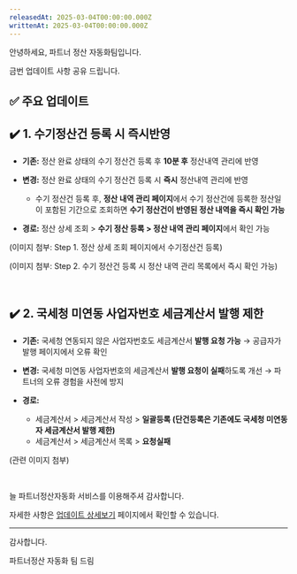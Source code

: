 ```yaml
---
releasedAt: 2025-03-04T00:00:00.000Z
writtenAt: 2025-03-04T00:00:00.000Z
---
```


안녕하세요, 파트너 정산 자동화팀입니다.

금번 업데이트 사항 공유 드립니다.

## ✅ 주요 업데이트

## ✔️ 1. 수기정산건 등록 시 즉시반영

- **기존:** 정산 완료 상태의 수기 정산건 등록 후 **10분 후** 정산내역 관리에 반영

- **변경:** 정산 완료 상태의 수기 정산건 등록 시 **즉시** 정산내역 관리에 반영
  - 수기 정산건 등록 후, **정산 내역 관리 페이지**에서 수기 정산건에 등록한 정산일이 포함된 기간으로 조회하면 **수기 정산건이 반영된 정산 내역을 즉시 확인 가능**

- **경로:** 정산 상세 조회 > **수기 정산 등록 > 정산 내역 관리 페이지**에서 확인 가능

(이미지 첨부: Step 1. 정산 상세 조회 페이지에서 수기정산건 등록)

(이미지 첨부: Step 2. 수기 정산건 등록 시 정산 내역 관리 목록에서 즉시 확인 가능)

<br />

## ✔️ 2. 국세청 미연동 사업자번호 세금계산서 발행 제한

- **기존:** 국세청 연동되지 않은 사업자번호도 세금계산서 **발행 요청 가능** → 공급자가 발행 페이지에서 오류 확인

- **변경:** 국세청 미연동 사업자번호의 세금계산서 **발행 요청이 실패**하도록 개선 → 파트너의 오류 경험을 사전에 방지

- **경로:**
  - 세금계산서 > 세금계산서 작성 > **일괄등록 (단건등록은 기존에도 국세청 미연동자 세금계산서 발행 제한)**
  - 세금계산서 > 세금계산서 목록 > **요청실패**

(관련 이미지 첨부)

<br />

늘 파트너정산자동화 서비스를 이용해주셔 감사합니다.

자세한 사항은 [업데이트 상세보기](https://developers.portone.io/release-notes) 페이지에서 확인할 수 있습니다.

---

감사합니다.

파트너정산 자동화 팀 드림
